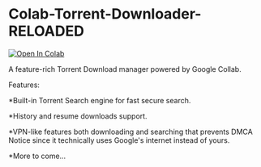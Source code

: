 # Colab-Torrent-Downloader-RELOADED  
[![Open In Colab](https://colab.research.google.com/assets/colab-badge.svg)](https://colab.research.google.com/drive/11lloVHqOjJQDAGgERAJsy0_rpmZNvJvJ#scrollTo=04aXCR9ODJkn])

A feature-rich Torrent Download manager powered by Google Collab.





Features: 


*Built-in Torrent Search engine for fast secure search. 

*History and resume downloads support.

*VPN-like features both downloading and searching that prevents DMCA Notice since it technically uses Google's internet instead of yours.

*More to come...


